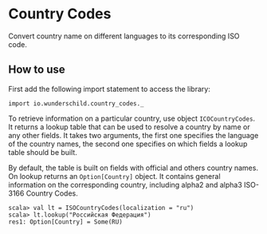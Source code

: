 # Country Codes

Convert country name on different languages to its corresponding ISO code.

## How to use

First add the following import statement to access the library:

```
import io.wunderschild.country_codes._
```

To retrieve information on a particular country, use object `ICOCountryCodes`.
It returns a lookup table that can be used to resolve a country by name or any other fields.
It takes two arguments, the first one specifies the language of the country names,
the second one specifies on which fields a lookup table should be built.

By default, the table is built on fields with official and others country names.
On lookup returns an `Option[Country]` object.
It contains general information on the corresponding country,
including alpha2 and alpha3 ISO-3166 Country Codes.

```
scala> val lt = ISOCountryCodes(localization = "ru")
scala> lt.lookup("Российская Федерация")
res1: Option[Country] = Some(RU)
```
